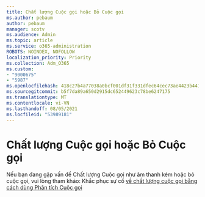 ```yaml
---
title: Chất lượng Cuộc gọi hoặc Bỏ Cuộc gọi
ms.author: pebaum
author: pebaum
manager: scotv
ms.audience: Admin
ms.topic: article
ms.service: o365-administration
ROBOTS: NOINDEX, NOFOLLOW
localization_priority: Priority
ms.collection: Adm_O365
ms.custom:
- "9000675"
- "5987"
ms.openlocfilehash: 418c27b4a77038a0bcf001df31f331dfec64cec73ae4423b441c849b63e0bc48
ms.sourcegitcommit: b5f7da89a650d2915dc652449623c78be6247175
ms.translationtype: MT
ms.contentlocale: vi-VN
ms.lasthandoff: 08/05/2021
ms.locfileid: "53989181"
---
```

# <a name="call-quality-or-dropped-calls"></a>Chất lượng Cuộc gọi hoặc Bỏ Cuộc gọi

Nếu bạn đang gặp vấn đề Chất lượng Cuộc gọi như âm thanh kém hoặc bỏ cuộc gọi, vui lòng tham khảo: Khắc phục sự cố [về chất lượng cuộc gọi bằng cách dùng Phân tích Cuộc gọi](https://docs.microsoft.com/microsoftteams/use-call-analytics-to-troubleshoot-poor-call-quality#troubleshoot-call-quality-problems-using-call-analytics)